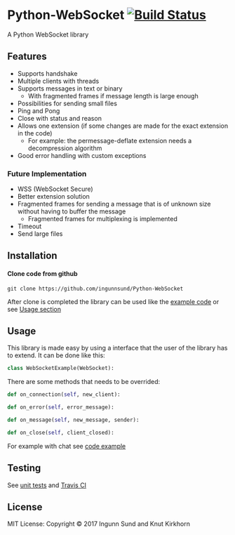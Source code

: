 # Python-WebSocket    [![Build Status](https://api.travis-ci.com/ingunnsund/Python-WebSocket.svg?token=ZxxpdBJahNzv1GsguPxE&branch=master)](https://travis-ci.com/ingunnsund/Python-WebSocket)

A Python WebSocket library


## Features
- Supports handshake
- Multiple clients with threads
- Supports messages in text or binary 
  - With fragmented frames if message length is large enough
- Possibilities for sending small files 
- Ping and Pong
- Close with status and reason
- Allows one extension (if some changes are made for the exact extension in the code)
  - For example: the permessage-deflate extension needs a decompression algorithm 
- Good error handling with custom exceptions

### Future Implementation
- WSS (WebSocket Secure)
- Better extension solution
- Fragmented frames for sending a message that is of unknown size without having to buffer the message
  - Fragmented frames for multiplexing is implemented
- Timeout
- Send large files

## Installation
#### Clone code from github
```
git clone https://github.com/ingunnsund/Python-WebSocket
```

After clone is completed the library can be used like the [example code](example) or see [Usage section](https://github.com/ingunnsund/Python-WebSocket#usage)

## Usage
This library is made easy by using a interface that the user of the library has to extend.
It can be done like this:
```python
class WebSocketExample(WebSocket):
```
There are some methods that needs to be overrided:
```python
def on_connection(self, new_client):

def on_error(self, error_message):

def on_message(self, new_message, sender):

def on_close(self, client_closed):
```

For example with chat see [code example](example)


## Testing
See [unit tests](tests) and [Travis CI](https://travis-ci.com/ingunnsund/Python-WebSocket)

## License 
MIT License: Copyright © 2017 Ingunn Sund and Knut Kirkhorn
